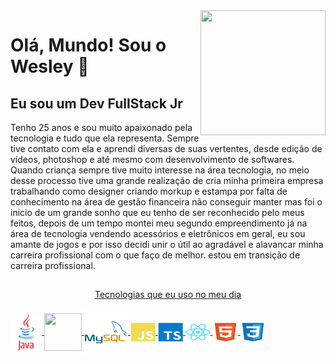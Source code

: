 <img align="right" width="200" height="200" src="https://uploads.spiritfanfiction.com/historias/capitulos/201912/black-clover--asta-o-mago-negro-18061975-111220190315.jpg"> 

<h1> Olá, Mundo! Sou o Wesley 👋 </h1>
<h2> Eu sou um Dev FullStack Jr </h2>
<p> Tenho 25 anos e sou muito apaixonado pela tecnologia e tudo que ela representa. Sempre tive contato com ela e aprendi diversas de suas vertentes, desde edição de vídeos, photoshop e até mesmo com desenvolvimento de softwares. Quando criança sempre tive muito interesse na área tecnologia, no meio desse processo tive uma grande realização de cria minha primeira empresa trabalhando como designer criando morkup e estampa por falta de conhecimento na área de gestão financeira não conseguir manter mas foi o inicio de um grande sonho que eu tenho de ser reconhecido pelo meus feitos, depois de um tempo montei meu segundo empreendimento já na área de tecnologia vendendo acessórios e eletrônicos em geral, eu sou amante de jogos e por isso decidi unir o útil ao agradável e alavancar minha carreira profissional com o que faço de melhor. estou em transição de carreira profissional. </p>
<div> </div>

##

<div align="center">
  <a href="https://github.com/Weeycoutinho
  <img height="180em" src="https://github-readme-stats.vercel.app/api?username=Weeycoutinho&show_icons=true&theme=dark&include_all_commits=true&count_private=true%22/%3E
  <img height="180em" src="https://github-readme-stats.vercel.app/api/top-langs/?username=Weeycoutinho&layout=compact&langs_count=7&theme=dark%22/%3E
</div>

## Tecnologias que eu uso no meu dia
</div>
<div alingn="center">

</div>
<div style="display: inline_block"><br>
  <img align="center" alt="" height="60" width="50" src="https://raw.githubusercontent.com/devicons/devicon/master/icons/java/java-original-wordmark.svg" />
    <img align="center" alt="" height="60" width="60" src="https://cdn.jsdelivr.net/gh/devicons/devicon/icons/spring/spring-original-wordmark.svg" /> 
    <img align="center" alt="" height="70" width="70" src="https://raw.githubusercontent.com/devicons/devicon/master/icons/mysql/mysql-original-wordmark.svg" /> 
<img align="center" alt="" height="30" width="40" src="https://raw.githubusercontent.com/devicons/devicon/master/icons/javascript/javascript-plain.svg">
 <img align="center" alt="" height="30" width="40" src="https://raw.githubusercontent.com/devicons/devicon/master/icons/typescript/typescript-plain.svg">
  <img align="center" alt="" height="30" width="40" src="https://raw.githubusercontent.com/devicons/devicon/master/icons/react/react-original.svg">
  <img align="center" alt="" height="30" width="40" src="https://raw.githubusercontent.com/devicons/devicon/master/icons/html5/html5-original.svg">
  <img align="center" alt="" height="30" width="40" src="https://raw.githubusercontent.com/devicons/devicon/master/icons/css3/css3-original.svg">
  </div>

